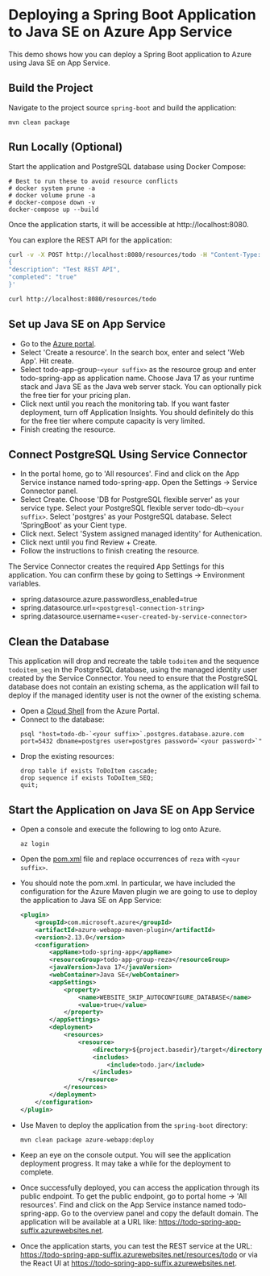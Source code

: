 # Deploying a Spring Boot Application to Java SE on Azure App Service
This demo shows how you can deploy a Spring Boot application to Azure using 
Java SE on App Service.

## Build the Project
Navigate to the project source `spring-boot` and build the application:

```
mvn clean package
```

## Run Locally (Optional)
Start the application and PostgreSQL database using Docker Compose:

```
# Best to run these to avoid resource conflicts
# docker system prune -a
# docker volume prune -a
# docker-compose down -v
docker-compose up --build
```

Once the application starts, it will be accessible at http://localhost:8080.

You can explore the REST API for the application:

```bash
curl -v -X POST http://localhost:8080/resources/todo -H "Content-Type: application/json" -d '
{
"description": "Test REST API",
"completed": "true"
}'

curl http://localhost:8080/resources/todo
```

## Set up Java SE on App Service
* Go to the [Azure portal](http://portal.azure.com).
* Select 'Create a resource'. In the search box, enter and select 'Web App'. 
Hit create.
* Select todo-app-group-`<your suffix>` as the resource group and enter 
todo-spring-app as application name. Choose Java 17 as your 
runtime stack and Java SE as the Java web server stack. You can optionally pick the 
free tier for your pricing plan.
* Click next until you reach the monitoring tab. If you want faster deployment, 
turn off Application Insights. You should definitely do 
this for the free tier where compute capacity is very limited.
* Finish creating the resource.

## Connect PostgreSQL Using Service Connector
* In the portal home, go to 'All resources'. Find and click on the App Service 
instance named todo-spring-app. Open the Settings -> Service Connector panel.
* Select Create. Choose 'DB for PostgreSQL flexible server' as your service type. 
Select your PostgreSQL flexible server todo-db-`<your suffix>`. Select 'postgres' as 
your PostgreSQL database. Select 'SpringBoot' as your Cient type.
* Click next. Select 'System assigned managed identity' for Authenication.
* Click next until you find Review + Create.
* Follow the instructions to finish creating the resource.

The Service Connector creates the required App Settings for this application. You can confirm these by going 
to Settings -> Environment variables.
* spring.datasource.azure.passwordless_enabled=true
* spring.datasource.url=`<postgresql-connection-string>`
* spring.datasource.username=`<user-created-by-service-connector>`

## Clean the Database
This application will drop and recreate the table `todoitem` and the sequence 
`todoitem_seq` in the PostgreSQL database, using the managed identity user created by 
the Service Connector. You need to ensure that the PostgreSQL database does not contain an 
existing schema, as the application will fail to deploy if the managed identity user 
is not the owner of the existing schema.

* Open a [Cloud Shell](https://learn.microsoft.com/azure/cloud-shell/overview) from the Azure Portal.
* Connect to the database:
    ```
    psql "host=todo-db-`<your suffix>`.postgres.database.azure.com port=5432 dbname=postgres user=postgres password=`<your password>`"
    ```
* Drop the existing resources:
    ```
    drop table if exists ToDoItem cascade;
    drop sequence if exists ToDoItem_SEQ;
    quit;
    ```

## Start the Application on Java SE on App Service
* Open a console and execute the following to log onto Azure.

	```
	az login
	```

* Open the [pom.xml](pom.xml) file and replace occurrences of `reza` 
with `<your suffix>`.
* You should note the pom.xml. In particular, we have included the configuration for 
the Azure Maven plugin we are going to use to deploy 
the application to Java SE on App Service:

    ```xml
    <plugin>
        <groupId>com.microsoft.azure</groupId>
        <artifactId>azure-webapp-maven-plugin</artifactId>
        <version>2.13.0</version>
        <configuration>
            <appName>todo-spring-app</appName>
            <resourceGroup>todo-app-group-reza</resourceGroup>
            <javaVersion>Java 17</javaVersion>
            <webContainer>Java SE</webContainer>
            <appSettings>
                <property>
	                <name>WEBSITE_SKIP_AUTOCONFIGURE_DATABASE</name>
	                <value>true</value>
                </property>
            </appSettings>
            <deployment>
                <resources>
                    <resource>
                        <directory>${project.basedir}/target</directory>
                        <includes>
                            <include>todo.jar</include>
                        </includes>
                    </resource>
                </resources>
            </deployment>
        </configuration>
    </plugin>
    ```

* Use Maven to deploy the application from the `spring-boot` directory:

  ```
  mvn clean package azure-webapp:deploy
  ```

* Keep an eye on the console output. You will see the application deployment progress. 
It may take a while for the deployment to complete.
* Once successfully deployed, you can access the application through its public 
endpoint. To get the public endpoint, go to 
portal home -> 'All resources'. Find and click on the App Service instance named 
todo-spring-app. Go to the overview panel and copy the 
default domain. The application will be available at a URL 
like: https://todo-spring-app-suffix.azurewebsites.net.
* Once the application starts, you can test the REST service at the 
URL: https://todo-spring-app-suffix.azurewebsites.net/resources/todo or via 
the React UI at https://todo-spring-app-suffix.azurewebsites.net.
